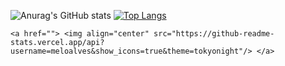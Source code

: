![Anurag's GitHub stats](https://github-readme-stats.vercel.app/api?username=meloalves&show_icons=true&theme=tokyonight)
[![Top Langs](https://github-readme-stats.vercel.app/api/top-langs/?username=meloalves&layout=compact&theme=tokyonight)](https://github.com/anuraghazra/github-readme-stats)

    <a href=""> <img align="center" src="https://github-readme-stats.vercel.app/api?username=meloalves&show_icons=true&theme=tokyonight"/> </a>
